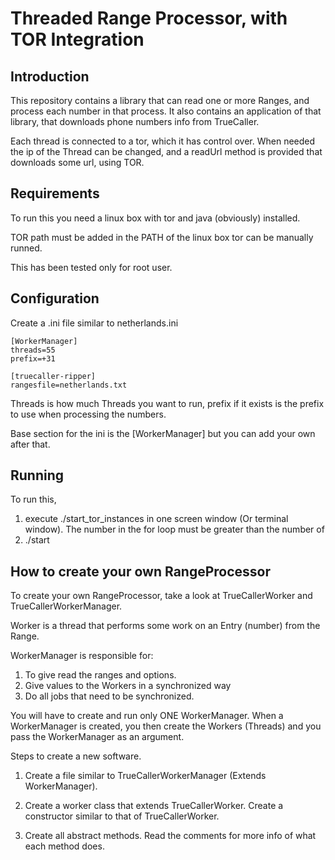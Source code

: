 Threaded Range Processor, with TOR Integration
==============================================

Introduction
-------------

This repository contains a library that can read one or more Ranges, and process each number in that process. It also contains an application of that library, that downloads phone numbers info from TrueCaller.

Each thread is connected to a tor, which it has control over. When needed the ip of the Thread can be changed, and a readUrl method is provided that downloads some url, using TOR.

Requirements
-----------

To run this you need a linux box with tor and java (obviously) installed.

TOR path must be added in the PATH of the linux box tor can be manually runned.

This has been tested only for root user.

Configuration
-------------

Create a .ini file similar to netherlands.ini

    [WorkerManager]
    threads=55
    prefix=+31

    [truecaller-ripper]
    rangesfile=netherlands.txt

Threads is how much Threads you want to run, prefix if it exists is the prefix to use when processing the numbers.

Base section for the ini is the [WorkerManager] but you can add your own after that.

Running
-------

To run this, 

1) execute ./start_tor_instances in one screen window (Or terminal window). The number in the for loop must be greater than the number of 
2) ./start

How to create your own RangeProcessor
--------------------------------------

To create your own RangeProcessor, take a look at TrueCallerWorker and TrueCallerWorkerManager.

Worker is a thread that performs some work on an Entry (number) from the Range.

WorkerManager is responsible for: 

1) To give read the ranges and options.
2) Give values to the Workers in a synchronized way
3) Do all jobs that need to be synchronized.

You will have to create and run only ONE WorkerManager. When a WorkerManager is created, you then create the Workers (Threads) and you pass the WorkerManager as an argument.

Steps to create a new software.

1) Create a file similar to TrueCallerWorkerManager (Extends WorkerManager).

2) Create a worker class that extends TrueCallerWorker. Create a constructor similar to that of TrueCallerWorker. 

3) Create all abstract methods. Read the comments for more info of what each method does.

